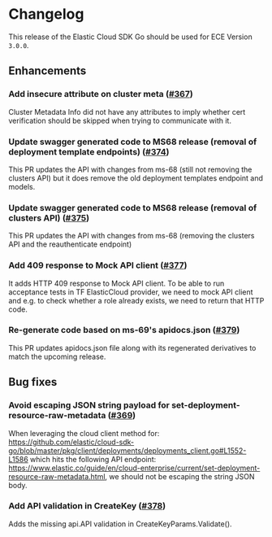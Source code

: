 # Changelog

This release of the Elastic Cloud SDK Go should be used for ECE Version `3.0.0`.

## Enhancements

### Add insecure attribute on cluster meta ([#367](https://github.com/elastic/cloud-sdk-go/issues/367))

Cluster Metadata Info did not have any attributes to imply whether cert verification should be skipped when trying to communicate with it.
### Update swagger generated code to MS68 release (removal of deployment template endpoints) ([#374](https://github.com/elastic/cloud-sdk-go/issues/374))

This PR updates the API with changes from ms-68 (still not removing the clusters API) but it does remove the old deployment templates endpoint and models.

### Update swagger generated code to MS68 release (removal of clusters API) ([#375](https://github.com/elastic/cloud-sdk-go/issues/375))

This PR updates the API with changes from ms-68 (removing the clusters API and the reauthenticate endpoint)

### Add 409 response to Mock API client ([#377](https://github.com/elastic/cloud-sdk-go/issues/377))

It adds HTTP 409 response to Mock API client. To be able to run acceptance tests in TF ElasticCloud provider, we need to mock API client and e.g. to check whether a role already exists, we need to return that HTTP code.

### Re-generate code based on ms-69's apidocs.json ([#379](https://github.com/elastic/cloud-sdk-go/issues/379))

This PR updates apidocs.json file along with its regenerated derivatives to match the upcoming release.

## Bug fixes

### Avoid escaping JSON string payload for set-deployment-resource-raw-metadata ([#369](https://github.com/elastic/cloud-sdk-go/issues/369))

When leveraging the cloud client method for: https://github.com/elastic/cloud-sdk-go/blob/master/pkg/client/deployments/deployments_client.go#L1552-L1586 which hits the following API endpoint: https://www.elastic.co/guide/en/cloud-enterprise/current/set-deployment-resource-raw-metadata.html, we should not be escaping the string JSON body.

### Add API validation in CreateKey ([#378](https://github.com/elastic/cloud-sdk-go/issues/378))

Adds the missing api.API validation in CreateKeyParams.Validate().

